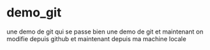 # demo_git
une demo de git qui se passe bien
une demo de git
et maintenant on modifie depuis github
et maintenant depuis ma machine locale
